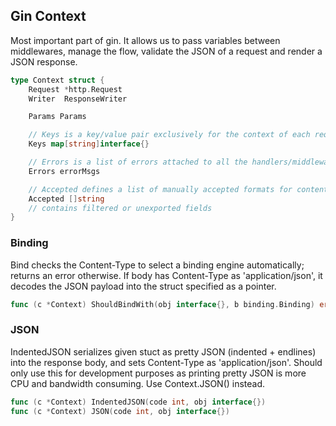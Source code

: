 ## Gin Context

Most important part of gin. It allows us to pass variables between middlewares, manage the flow, validate the JSON of a request and render a JSON response.

```go
type Context struct {
	Request *http.Request
	Writer  ResponseWriter

	Params Params

	// Keys is a key/value pair exclusively for the context of each request.
	Keys map[string]interface{}

	// Errors is a list of errors attached to all the handlers/middlewares who used this context.
	Errors errorMsgs

	// Accepted defines a list of manually accepted formats for content negotiation.
	Accepted []string
	// contains filtered or unexported fields
}
```

### Binding

Bind checks the Content-Type to select a binding engine automatically; returns an error otherwise. If body has Content-Type as 'application/json', it decodes the JSON payload into the struct specified as a pointer.

```go
func (c *Context) ShouldBindWith(obj interface{}, b binding.Binding) error
```

### JSON

IndentedJSON serializes given stuct as pretty JSON (indented + endlines) into the response body, and sets Content-Type as 'application/json'. Should only use this for development purposes as printing pretty JSON is more CPU and bandwidth consuming. Use Context.JSON() instead.

```go
func (c *Context) IndentedJSON(code int, obj interface{})
func (c *Context) JSON(code int, obj interface{})
```
